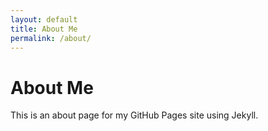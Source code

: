 ```yaml
---
layout: default
title: About Me
permalink: /about/
---
```

# About Me
This is an about page for my GitHub Pages site using Jekyll.
